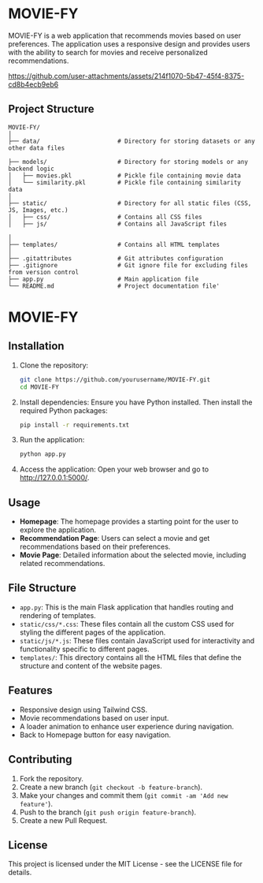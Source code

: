 # MOVIE-FY

MOVIE-FY is a web application that recommends movies based on user preferences. The application uses a responsive design and provides users with the ability to search for movies and receive personalized recommendations.




https://github.com/user-attachments/assets/214f1070-5b47-45f4-8375-cd8b4ecb9eb6




## Project Structure

```plaintext
MOVIE-FY/
│
├── data/                      # Directory for storing datasets or any other data files

├── models/                    # Directory for storing models or any backend logic
│   ├── movies.pkl             # Pickle file containing movie data
│   └── similarity.pkl         # Pickle file containing similarity data
│
├── static/                    # Directory for all static files (CSS, JS, Images, etc.)
│   ├── css/                   # Contains all CSS files
│   ├── js/                    # Contains all JavaScript files

│
├── templates/                 # Contains all HTML templates
│
├── .gitattributes             # Git attributes configuration
├── .gitignore                 # Git ignore file for excluding files from version control
├── app.py                     # Main application file
└── README.md                  # Project documentation file'
```
# MOVIE-FY

## Installation

1. Clone the repository:
   ```bash
   git clone https://github.com/yourusername/MOVIE-FY.git
   cd MOVIE-FY
   ```

2. Install dependencies:
   Ensure you have Python installed. Then install the required Python packages:
   ```bash
   pip install -r requirements.txt
   ```

3. Run the application:
   ```bash
   python app.py
   ```

4. Access the application:
   Open your web browser and go to http://127.0.0.1:5000/.

## Usage

- **Homepage**: The homepage provides a starting point for the user to explore the application.
- **Recommendation Page**: Users can select a movie and get recommendations based on their preferences.
- **Movie Page**: Detailed information about the selected movie, including related recommendations.

## File Structure

- `app.py`: This is the main Flask application that handles routing and rendering of templates.
- `static/css/*.css`: These files contain all the custom CSS used for styling the different pages of the application.
- `static/js/*.js`: These files contain JavaScript used for interactivity and functionality specific to different pages.
- `templates/`: This directory contains all the HTML files that define the structure and content of the website pages.

## Features

- Responsive design using Tailwind CSS.
- Movie recommendations based on user input.
- A loader animation to enhance user experience during navigation.
- Back to Homepage button for easy navigation.

## Contributing

1. Fork the repository.
2. Create a new branch (`git checkout -b feature-branch`).
3. Make your changes and commit them (`git commit -am 'Add new feature'`).
4. Push to the branch (`git push origin feature-branch`).
5. Create a new Pull Request.

## License

This project is licensed under the MIT License - see the LICENSE file for details.

